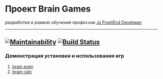 # Проект Brain Games
*разработка в рамках обучения профессии* [Js FrontEnd Developer](https://ru.hexlet.io/u/agalar)

---
[![Maintainability](https://api.codeclimate.com/v1/badges/9037b430af4b297d3123/maintainability)](https://codeclimate.com/github/agalar/project-lvl1-s474/maintainability)
[![Build Status](https://travis-ci.org/agalar/make-brains.svg?branch=master)](https://travis-ci.org/agalar/make-brains)
---
### Демонстрация установки и использования игр
1) [brain even](https://asciinema.org/a/Uvs2eeeJ6LQ14flJqgaRfdA0H)
1) [brain calc](https://asciinema.org/a/gPgH6OouVNLy8XlBFXlksyD1u)
